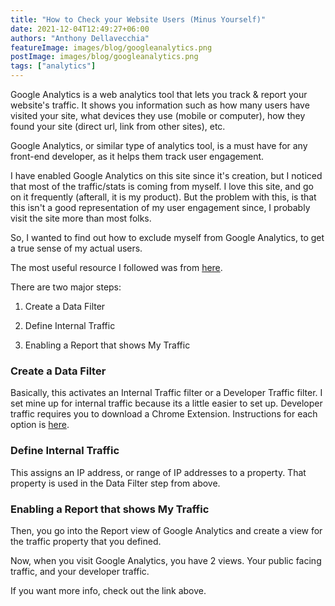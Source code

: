 ```yaml
---
title: "How to Check your Website Users (Minus Yourself)"
date: 2021-12-04T12:49:27+06:00
authors: "Anthony Dellavecchia"
featureImage: images/blog/googleanalytics.png
postImage: images/blog/googleanalytics.png
tags: ["analytics"]
---
```


Google Analytics is a web analytics tool that lets you track & report your website's traffic. It shows you information such as how many users have visited your site, what devices they use (mobile or computer), how they found your site (direct url, link from other sites), etc.

Google Analytics, or similar type of analytics tool, is a must have for any front-end developer, as it helps them track user engagement.

I have enabled Google Analytics on this site since it's creation, but I noticed that most of the traffic/stats is coming from myself. I love this site, and go on it frequently (afterall, it is my product). But the problem with this, is that this isn't a good representation of my user engagement since, I probably visit the site more than most folks.

So, I wanted to find out how to exclude myself from Google Analytics, to get a true sense of my actual users.

The most useful resource I followed was from [here](https://www.optimizesmart.com/how-to-block-internal-traffic-in-ga4/).

There are two major steps:

1. Create a Data Filter

2. Define Internal Traffic

3. Enabling a Report that shows My Traffic

### Create a Data Filter

Basically, this activates an Internal Traffic filter or a Developer Traffic filter. I set mine up for internal traffic because its a little easier to set up. Developer traffic requires you to download a Chrome Extension. Instructions for each option is [here](https://support.google.com/analytics/answer/10108813).

### Define Internal Traffic

This assigns an IP address, or range of IP addresses to a property. That property is used in the Data Filter step from above.

### Enabling a Report that shows My Traffic

Then, you go into the Report view of Google Analytics and create a view for the traffic property that you defined.

Now, when you visit Google Analytics, you have 2 views. Your public facing traffic, and your developer traffic.

If you want more info, check out the link above.
